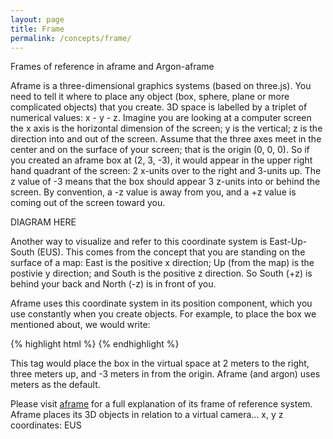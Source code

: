 ```yaml
---
layout: page 
title: Frame  
permalink: /concepts/frame/
---
```


Frames of reference in aframe and Argon-aframe

Aframe is a three-dimensional graphics systems (based on three.js). You need to tell it where to place any object (box, sphere, plane or more complicated objects) that you create. 3D space is labelled by a triplet of numerical values: x - y - z.  Imagine you  are looking at a computer screen the x axis is the horizontal dimension of the screen; y is the vertical; z is the direction into and out of the screen. Assume that the three axes meet in the center and on the surface of your screen; that is the origin (0, 0, 0).  So if you created an aframe box at (2, 3, -3), it would appear in the upper right hand quadrant of the screen: 2 x-units over to the right and 3-units up. The z value of -3 means that the box should appear 3 z-units into or behind the screen. By convention, a -z value is away from you, and a +z value is coming out of the screen toward you.

DIAGRAM HERE

Another way to visualize and refer to this coordinate system is East-Up-South (EUS). This comes from the concept that you are standing on the surface of a map: East is the positive x direction; Up (from the map) is the postivie y direction; and South is the positive z direction. So South (+z) is behind your back and North (-z) is in front of you.

Aframe uses this coordinate system in its position component, which you use constantly when you create objects. For example, to place the box we mentioned about, we would write:

{% highlight html %}
<a-box position="2 3 -3"></a-box>
{% endhighlight %}

This tag would place the box in the virtual space at 2 meters to the right, three meters up, and -3 meters in from the origin. Aframe (and argon) uses meters as the default.


Please visit [aframe](http://aframe.io/docs) for a full explanation of its frame of reference system. Aframe places its 3D objects in relation to a virtual camera...  x, y z coordinates: EUS
